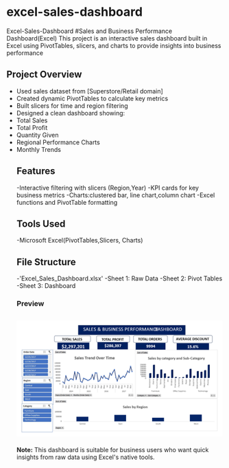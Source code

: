 # excel-sales-dashboard
Excel-Sales-Dashboard
#Sales and Business Performance Dashboard(Excel)
This project is an interactive sales dashboard built in Excel using PivotTables, slicers, and charts to provide insights into business performance
## Project Overview
- Used sales dataset from [Superstore/Retail domain]
- Created dynamic PivotTables to calculate key metrics
- Built slicers for time and region filtering
- Designed a clean dashboard showing:
- Total Sales
- Total Profit
- Quantity Given
- Regional Performance Charts
- Monthly Trends
  ## Features
  -Interactive filtering with slicers (Region,Year)
  -KPI cards for key business metrics
  -Charts:clustered bar, line chart,column chart
  -Excel functions and PivotTable formatting
  ## Tools Used
  -Microsoft Excel(PivotTables,Slicers, Charts)
  ## File Structure
  -'Excel_Sales_Dashboard.xlsx'
  -Sheet 1: Raw Data
  -Sheet 2: Pivot Tables
  -Sheet 3: Dashboard
  ### Preview
  ![Dashboard Preview](dashboard-previewww.png)
  ---
  **Note:** This dashboard is suitable for business users who want quick insights from raw data using Excel's native tools.
  
  
